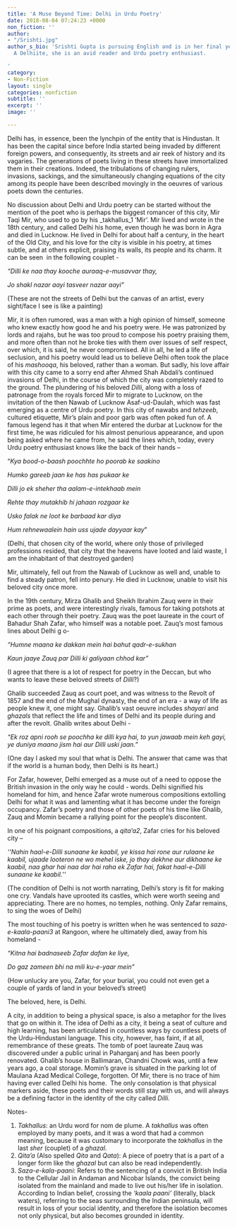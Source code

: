 ```yaml
---
title: 'A Muse Beyond Time: Delhi in Urdu Poetry'
date: 2018-08-04 07:24:23 +0000
non_fiction: ''
author:
- "/Srishti.jpg"
author_s_bio: 'Srishti Gupta is pursuing English and is in her final year of graduation.
  A Delhiite, she is an avid reader and Urdu poetry enthusiast.

'
category:
- Non-Fiction
layout: single
categories: nonfiction
subtitle: ''
excerpt: ''
image: ''

---
```

Delhi has, in essence, been the lynchpin of the entity that is Hindustan. It has been the capital since before India started being invaded by different foreign powers, and consequently, its streets and air reek of history and its vagaries. The generations of poets living in these streets have immortalized them in their creations. Indeed, the tribulations of changing rulers, invasions, sackings, and the simultaneously changing equations of the city among its people have been described movingly in the oeuvres of various poets down the centuries.

No discussion about Delhi and Urdu poetry can be started without the mention of the poet who is perhaps the biggest romancer of this city, Mir Taqi Mir, who used to go by his _takhallus_1 ‘Mir’. Mir lived and wrote in the 18th century, and called Delhi his home, even though he was born in Agra and died in Lucknow. He lived in Delhi for about half a century, in the heart of the Old City, and his love for the city is visible in his poetry, at times subtle, and at others explicit, praising its walls, its people and its charm. It can be seen  in the following couplet -

_“Dilli ke naa thay kooche auraaq-e-musavvar thay,_

_Jo shakl nazar aayi tasveer nazar aayi”_

\(These are not the streets of Delhi but the canvas of an artist, every sight/face I see is like a painting)

Mir, it is often rumored, was a man with a high opinion of himself, someone who knew exactly how good he and his poetry were. He was patronized by lords and rajahs, but he was too proud to compose his poetry praising them, and more often than not he broke ties with them over issues of self respect, over which, it is said, he never compromised. All in all, he led a life of seclusion, and his poetry would lead us to believe Delhi often took the place of his _mashooqa_, his beloved, rather than a woman. But sadly, his love affair with this city came to a sorry end after Ahmed Shah Abdali’s continued invasions of Delhi, in the course of which the city was completely razed to the ground. The plundering of his beloved _Dilli_, along with a loss of patronage from the royals forced Mir to migrate to Lucknow, on the invitation of the then Nawab of Lucknow Asaf-ud-Daulah, which was fast emerging as a centre of Urdu poetry. In this city of nawabs and _tehzeeb_, cultured etiquette, Mir’s plain and poor garb was often poked fun of. A famous legend has it that when Mir entered the durbar at Lucknow for the first time, he was ridiculed for his almost penurious appearance, and upon being asked where he came from, he said the lines which, today, every Urdu poetry enthusiast knows like the back of their hands –

“_Kya bood-o-baash poochhte ho poorab ke saakino_

_Humko gareeb jaan ke has has pukaar ke_

_Dilli jo ek sheher tha aalam-e-intekhaab mein_

_Rehte thay mutakhib hi jahaan rozgaar ke_

_Usko falak ne loot ke barbaad kar diya_

_Hum rehnewaalein hain uss ujade dayyaar kay_”

\(Delhi, that chosen city of the world, where only those of privileged professions resided, that city that the heavens have looted and laid waste, I am the inhabitant of that destroyed garden)

Mir, ultimately, fell out from the Nawab of Lucknow as well and, unable to find a steady patron, fell into penury. He died in Lucknow, unable to visit his beloved city once more.

In the 19th century, Mirza Ghalib and Sheikh Ibrahim Zauq were in their prime as poets, and were interestingly rivals, famous for taking potshots at each other through their poetry. Zauq was the poet laureate in the court of Bahadur Shah Zafar, who himself was a notable poet. Zauq’s most famous lines about Delhi g o-

_“Humne maana ke dakkan mein hai bahut qadr-e-sukhan_

_Kaun jaaye Zauq par Dilli ki galiyaan chhod kar”_

\(I agree that there is a lot of respect for poetry in the Deccan, but who wants to leave these beloved streets of _Dilli_?)

Ghalib succeeded Zauq as court poet, and was witness to the Revolt of 1857 and the end of the Mughal dynasty, the end of an era - a way of life as people knew it, one might say. Ghalib’s vast oeuvre includes _shayari_ and _ghazals_ that reflect the life and times of Delhi and its people during and after the revolt. Ghalib writes about Delhi -

_“Ek roz apni rooh se poochha ke dilli kya hai, to yun jawaab mein keh gayi, ye duniya maano jism hai aur Dilli uski jaan.”_

\(One day I asked my soul that what is Delhi. The answer that came was that if the world is a human body, then Delhi is its heart.)

For Zafar, however, Delhi emerged as a muse out of a need to oppose the British invasion in the only way he could - words. Delhi signified his homeland for him, and hence Zafar wrote numerous compositions extolling Delhi for what it was and lamenting what it has become under the foreign occupancy. Zafar’s poetry and those of other poets of his time like Ghalib, Zauq and Momin became a rallying point for the people’s discontent.

In one of his poignant compositions, a _qita’a2_, Zafar cries for his beloved city –

_‘‘Nahin haal-e-Dilli sunaane ke kaabil, ye kissa hai rone aur rulaane ke kaabil, ujaade looteron ne wo mehel iske, jo thay dekhne aur dikhaane ke kaabil, naa ghar hai naa dar hai raha ek Zafar hai, fakat haal-e-Dilli sunaane ke kaabil.’’_

\(The condition of Delhi is not worth narrating, Delhi’s story is fit for making one cry. Vandals have uprooted its castles, which were worth seeing and appreciating. There are no homes, no temples, nothing. Only Zafar remains, to sing the woes of Delhi)

The most touching of his poetry is written when he was sentenced to _saza-e-kaala-paani3_ at Rangoon, where he ultimately died, away from his homeland -

_“Kitna hai badnaseeb Zafar dafan ke liye,_

_Do gaz zameen bhi na mili ku-e-yaar mein”_

\(How unlucky are you, Zafar, for your burial, you could not even get a couple of yards of land in your beloved’s street)

The beloved, here, is Delhi.

A city, in addition to being a physical space, is also a metaphor for the lives that go on within it. The idea of Delhi as a city, it being a seat of culture and high learning, has been articulated in countless ways by countless poets of the Urdu-Hindustani language. This city, however, has faint, if at all, remembrance of these greats. The tomb of poet laureate Zauq was discovered under a public urinal in Paharganj and has been poorly renovated. Ghalib’s house in Ballimaran, Chandni Chowk was, until a few years ago, a coal storage. Momin’s grave is situated in the parking lot of Maulana Azad Medical College, forgotten. Of Mir, there is no trace of him having ever called Delhi his home.  The only consolation is that physical markers aside, these poets and their words still stay with us, and will always be a defining factor in the identity of the city called _Dilli_.

Notes-

1. _Takhallus_: an Urdu word for nom de plume. A _takhallus_ was often employed by many poets, and it was a word that had a common meaning, because it was customary to incorporate the _takhallus_ in the last _sher_ (couplet) of a _ghazal_.
2. _Qita’a_ (Also spelled _Qita_ and _Qata_): A piece of poetry that is a part of a longer form like the _ghazal_ but can also be read independently.
3. _Saza-e-kala-paani_: Refers to the sentencing of a convict in British India to the Cellular Jail in Andaman and Nicobar Islands, the convict being isolated from the mainland and made to live out his/her life in isolation. According to Indian belief, crossing the _‘kaala paani’_ (literally, black waters), referring to the seas surrounding the Indian peninsula, will result in loss of your social identity, and therefore the isolation becomes not only physical, but also becomes grounded in identity.